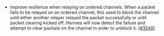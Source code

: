 - Improve resilience when relaying on ordered channels. When a packet
  fails to be relayed on an ordered channel, this used to block the
  channel until either another relayer relayed the packet successfully or
  until packet clearing kicked off. Hermes will now detect the failure
  and attempt to clear packets on the channel in order to unblock it.
  ([\#3540](https://github.com/informalsystems/hermes/issues/3540))
